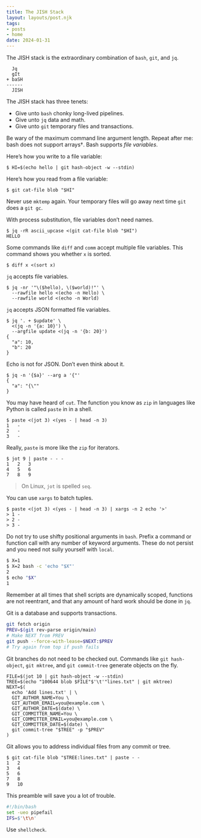 ```yaml
---
title: The JISH Stack
layout: layouts/post.njk
tags:
- posts
- home
date: 2024-01-31
---
```


The JISH stack is the extraordinary combination of `bash`, `git`, and `jq`.

```
  Jq
  gIt
+ baSH
------
  JISH
```

The JISH stack has three tenets:

* Give unto `bash` chonky long-lived pipelines.
* Give unto `jq` data and math.
* Give unto `git` temporary files and transactions.

Be wary of the maximum command line argument length.
Repeat after me: bash does not support arrays†.
Bash supports _file variables_.

Here’s how you write to a file variable:

```console
$ HI=$(echo hello | git hash-object -w --stdin)
```

Here’s how you read from a file variable:

```console
$ git cat-file blob "$HI"
```

Never use `mktemp` again.
Your temporary files will go away next time `git` does a `git gc`.

With process substitution, file variables don’t need names.

```console
$ jq -rR ascii_upcase <(git cat-file blob "$HI")
HELLO
```

Some commands like `diff` and `comm` accept multiple file variables.
This command shows you whether `x` is sorted.

```console
$ diff x <(sort x)
```

`jq` accepts file variables.

```console
$ jq -nr '"\($hello), \($world)!"' \
  --rawfile hello <(echo -n Hello) \
  --rawfile world <(echo -n World)
```

`jq` accepts JSON formatted file variables.

```console
$ jq '. + $update' \
  <(jq -n '{a: 10}') \
  --argfile update <(jq -n '{b: 20}')
{
  "a": 10,
  "b": 20
}
```

Echo is not for JSON.
Don’t even think about it.

```console
$ jq -n '{$a}' --arg a '{"'
{
  "a": "{\""
}
```

You may have heard of `cut`.
The function you know as `zip` in languages like Python is called `paste` in
in a shell.

```console
$ paste <(jot 3) <(yes - | head -n 3)
1	-
2	-
3	-
```

Really, `paste` is more like the `zip` for iterators.

```console
$ jot 9 | paste - - -
1	2	3
4	5	6
7	8	9
```

> On Linux, `jot` is spelled `seq`.

You can use `xargs` to batch tuples.

```console
$ paste <(jot 3) <(yes - | head -n 3) | xargs -n 2 echo '>'
> 1 -
> 2 -
> 3 -
```

Do not try to use shifty positional arguments in `bash`.
Prefix a command or function call with any number of keyword arguments.
These do not persist and you need not sully yourself with `local`.

```bash
$ X=1
$ X=2 bash -c 'echo "$X"'
2
$ echo "$X"
1
```

Remember at all times that shell scripts are dynamically scoped, functions are
not reentrant, and that any amount of hard work should be done in `jq`.

Git is a database and supports transactions.

```bash
git fetch origin
PREV=$(git rev-parse origin/main)
# Make NEXT from PREV
git push --force-with-lease=$NEXT:$PREV
# Try again from top if push fails
```

Git branches do not need to be checked out.
Commands like `git hash-object`, `git mktree`, and `git commit-tree` generate
objects on the fly.

```console
FILE=$(jot 10 | git hash-object -w --stdin)
TREE=$(echo "100644 blob $FILE"$'\t'"lines.txt" | git mktree)
NEXT=$(
  echo 'Add lines.txt' | \
  GIT_AUTHOR_NAME=You \
  GIT_AUTHOR_EMAIL=you@example.com \
  GIT_AUTHOR_DATE=$(date) \
  GIT_COMMITTER_NAME=You \
  GIT_COMMITTER_EMAIL=you@example.com \
  GIT_COMMITTER_DATE=$(date) \
  git commit-tree "$TREE" -p "$PREV"
)
```

Git allows you to address individual files from any commit or tree.

```console
$ git cat-file blob "$TREE:lines.txt" | paste - -
1	2
3	4
5	6
7	8
9	10
```

This preamble will save you a lot of trouble.

```bash
#!/bin/bash
set -ueo pipefail
IFS=$'\t\n'
```

Use `shellcheck`.
